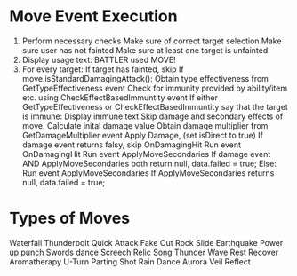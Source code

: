 # Move Event Execution
1. Perform necessary checks
	Make sure of correct target selection
	Make sure user has not fainted
	Make sure at least one target is unfainted
2. Display usage text: BATTLER used MOVE!
3. For every target:
	If target has fainted, skip
	If move.isStandardDamagingAttack():
		Obtain type effectiveness from GetTypeEffectiveness event
		Check for immunity provided by ability/item etc. using CheckEffectBasedImmuntity event
		If either GetTypeEffectiveness or CheckEffectBasedImmuntity say that the target is immune:
			Display immune text
			Skip damage and secondary effects of move.
		Calculate inital damage value
		Obtain damage multiplier from GetDamageMultiplier event
		Apply Damage, (set isDirect to true)
		If damage event returns falsy, skip OnDamagingHit
		Run event OnDamagingHit
		Run event ApplyMoveSecondaries
		If damage event AND ApplyMoveSecondaries both return null, data.failed = true;
	Else:
		Run event ApplyMoveSecondaries
		If ApplyMoveSecondaries returns null, data.failed = true;
		




# Types of Moves
Waterfall
Thunderbolt
Quick Attack
Fake Out
Rock Slide
Earthquake
Power up punch
Swords dance
Screech
Relic Song
Thunder Wave
Rest
Recover
Aromatherapy
U-Turn
Parting Shot
Rain Dance
Aurora Veil
Reflect